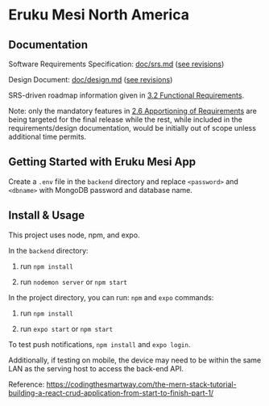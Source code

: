 # Eruku Mesi North America

## Documentation

Software Requirements Specification: [doc/srs.md](doc/srs.md) ([see revisions](https://gitlab.cas.mcmaster.ca/tut/eruku-mesi/-/commits/master/doc/srs.md))

Design Document: [doc/design.md](doc/design.md) ([see revisions](https://gitlab.cas.mcmaster.ca/tut/eruku-mesi/-/commits/master/doc/design.md))

SRS-driven roadmap information given in [3.2 Functional Requirements](doc/srs.md#32-functional-requirements).

Note: only the mandatory features in [2.6 Apportioning of Requirements](https://gitlab.cas.mcmaster.ca/tut/eruku-mesi/-/blob/master/doc/srs.md#26-apportioning-of-requirements) are being targeted for the final release while the rest, while included in the requirements/design documentation, would be initially out of scope unless additional time permits.

## Getting Started with Eruku Mesi App

Create a `.env` file in the `backend` directory and replace `<password>` and `<dbname>` with MongoDB password and database name.

## Install & Usage
This project uses node, npm, and expo.

In the `backend` directory:

1. run `npm install`

2. run `nodemon server` or `npm start`

In the project directory, you can run: `npm` and `expo` commands:

1. run `npm install`

2. run `expo start` or `npm start`

To test push notifications, `npm install` and `expo login`.

Additionally, if testing on mobile, the device may need to be within the same LAN as the serving host to access the back-end API.

Reference: <https://codingthesmartway.com/the-mern-stack-tutorial-building-a-react-crud-application-from-start-to-finish-part-1/>
